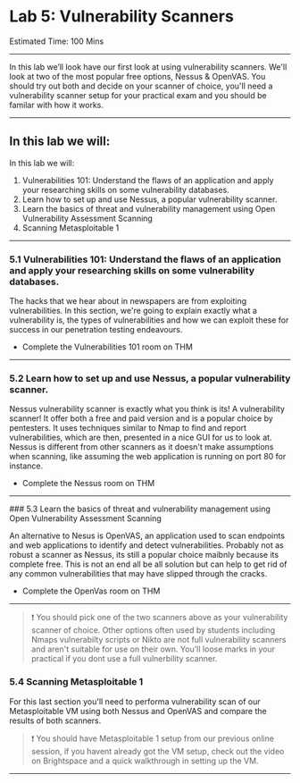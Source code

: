 # Lab 5: Vulnerability Scanners

Estimated Time: 100 Mins
___

In this lab we’ll look have our first look at using vulnerability scanners. We'll look at two of the most popular free options, Nessus & OpenVAS. You should try out both and decide on your scanner of choice, you'll need a vulnerability scanner setup for your practical exam and you should be familar with how it works.

___


## In this lab we will: 

In this lab we will:
1.	Vulnerabilities 101: Understand the flaws of an application and apply your researching skills on some vulnerability databases.
2.	Learn how to set up and use Nessus, a popular vulnerability scanner.
3.	Learn the basics of threat and vulnerability management using Open Vulnerability Assessment Scanning
4.	Scanning Metasploitable 1

___


### 5.1 Vulnerabilities 101: Understand the flaws of an application and apply your researching skills on some vulnerability databases.

The hacks that we hear about in newspapers are from exploiting vulnerabilities. In this section, we're going to explain exactly what a vulnerability is, the types of vulnerabilities and how we can exploit these for success in our penetration testing endeavours.

- Complete the Vulnerabilities 101 room on THM
___


### 5.2 Learn how to set up and use Nessus, a popular vulnerability scanner.

Nessus vulnerability scanner is exactly what you think is its! A vulnerability scanner! It offer both a free and paid version and is a popular choice by pentesters. It uses techniques similar to Nmap to find and report vulnerabilities, which are then, presented in a nice GUI for us to look at. Nessus is different from other scanners as it doesn't make assumptions when scanning, like assuming the web application is running on port 80 for instance. 

- Complete the Nessus room on THM
___


### 5.3 Learn the basics of threat and vulnerability management using Open Vulnerability Assessment Scanning

An alternative to Nesus is OpenVAS, an application used to scan endpoints and web applications to identify and detect vulnerabilities. Probably not as robust a scanner as Nessus, its still a popular choice maibnly because its complete free. This is not an end all be all solution but can help to get rid of any common vulnerabilities that may have slipped through the cracks.

- Complete the OpenVas room on THM
___


> ❗ You should pick one of the two scanners above as your vulnerability scanner of choice. Other options often used by students including Nmaps vulnerabilty scripts or Nikto are not full vulnerability scanners and aren't suitable for use on their own. You'll loose marks in your practical if you dont use a full vulnerbility scanner.


### 5.4 Scanning Metasploitable 1

For this last section you'll need to performa vulnerability scan of our Metasploitable VM using both Nessus and OpenVAS and compare the results of both scanners.

> ❗ You should have Metasploitable 1 setup from our previous online session, if you havent already got the VM setup, check out the video on Brightspace and a quick walkthrough in setting up the VM.

___





 

 
